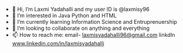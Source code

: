 - 👋 Hi, I’m Laxmi Yadahalli and my user ID is @laxmisy96
- 👀 I’m interested in Java Python and HTML
- 🌱 I’m currently learning Information Science and Entruprenuership
- 💞️ I’m looking to collaborate on anything and everything
- 📫 How to reach me: email- laxmisyadahalli96@gmail.com
                       linkdln www.linkedin.com/in/laxmisyadahalli

<!---
laxmisy96/laxmisy96 is a ✨ special ✨ repository because its `README.md` (this file) appears on your GitHub profile.
You can click the Preview link to take a look at your changes.
--->
